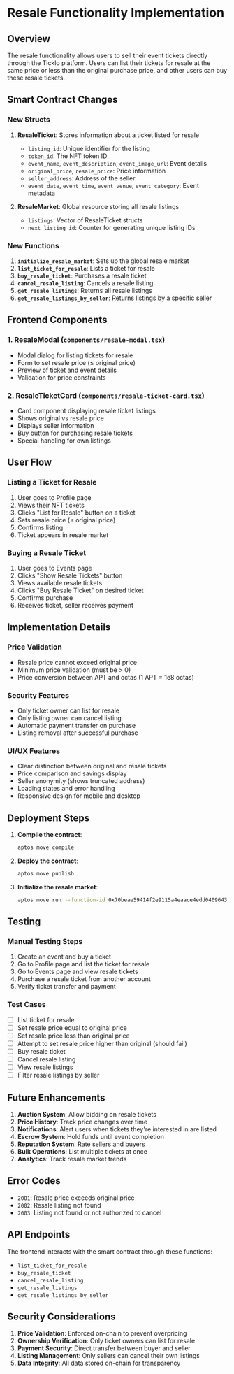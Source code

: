 # Resale Functionality Implementation

## Overview

The resale functionality allows users to sell their event tickets directly through the Ticklo platform. Users can list their tickets for resale at the same price or less than the original purchase price, and other users can buy these resale tickets.

## Smart Contract Changes

### New Structs

1. **ResaleTicket**: Stores information about a ticket listed for resale
   - `listing_id`: Unique identifier for the listing
   - `token_id`: The NFT token ID
   - `event_name`, `event_description`, `event_image_url`: Event details
   - `original_price`, `resale_price`: Price information
   - `seller_address`: Address of the seller
   - `event_date`, `event_time`, `event_venue`, `event_category`: Event metadata

2. **ResaleMarket**: Global resource storing all resale listings
   - `listings`: Vector of ResaleTicket structs
   - `next_listing_id`: Counter for generating unique listing IDs

### New Functions

1. **`initialize_resale_market`**: Sets up the global resale market
2. **`list_ticket_for_resale`**: Lists a ticket for resale
3. **`buy_resale_ticket`**: Purchases a resale ticket
4. **`cancel_resale_listing`**: Cancels a resale listing
5. **`get_resale_listings`**: Returns all resale listings
6. **`get_resale_listings_by_seller`**: Returns listings by a specific seller

## Frontend Components

### 1. ResaleModal (`components/resale-modal.tsx`)
- Modal dialog for listing tickets for resale
- Form to set resale price (≤ original price)
- Preview of ticket and event details
- Validation for price constraints

### 2. ResaleTicketCard (`components/resale-ticket-card.tsx`)
- Card component displaying resale ticket listings
- Shows original vs resale price
- Displays seller information
- Buy button for purchasing resale tickets
- Special handling for own listings

## User Flow

### Listing a Ticket for Resale
1. User goes to Profile page
2. Views their NFT tickets
3. Clicks "List for Resale" button on a ticket
4. Sets resale price (≤ original price)
5. Confirms listing
6. Ticket appears in resale market

### Buying a Resale Ticket
1. User goes to Events page
2. Clicks "Show Resale Tickets" button
3. Views available resale tickets
4. Clicks "Buy Resale Ticket" on desired ticket
5. Confirms purchase
6. Receives ticket, seller receives payment

## Implementation Details

### Price Validation
- Resale price cannot exceed original price
- Minimum price validation (must be > 0)
- Price conversion between APT and octas (1 APT = 1e8 octas)

### Security Features
- Only ticket owner can list for resale
- Only listing owner can cancel listing
- Automatic payment transfer on purchase
- Listing removal after successful purchase

### UI/UX Features
- Clear distinction between original and resale tickets
- Price comparison and savings display
- Seller anonymity (shows truncated address)
- Loading states and error handling
- Responsive design for mobile and desktop

## Deployment Steps

1. **Compile the contract**:
   ```bash
   aptos move compile
   ```

2. **Deploy the contract**:
   ```bash
   aptos move publish
   ```

3. **Initialize the resale market**:
   ```bash
   aptos move run --function-id 0x70beae59414f2e9115a4eaace4edd0409643069b056c8996def20d6e8d322f1a::new_event_manager::initialize_resale_market
   ```

## Testing

### Manual Testing Steps
1. Create an event and buy a ticket
2. Go to Profile page and list the ticket for resale
3. Go to Events page and view resale tickets
4. Purchase a resale ticket from another account
5. Verify ticket transfer and payment

### Test Cases
- [ ] List ticket for resale
- [ ] Set resale price equal to original price
- [ ] Set resale price less than original price
- [ ] Attempt to set resale price higher than original (should fail)
- [ ] Buy resale ticket
- [ ] Cancel resale listing
- [ ] View resale listings
- [ ] Filter resale listings by seller

## Future Enhancements

1. **Auction System**: Allow bidding on resale tickets
2. **Price History**: Track price changes over time
3. **Notifications**: Alert users when tickets they're interested in are listed
4. **Escrow System**: Hold funds until event completion
5. **Reputation System**: Rate sellers and buyers
6. **Bulk Operations**: List multiple tickets at once
7. **Analytics**: Track resale market trends

## Error Codes

- `2001`: Resale price exceeds original price
- `2002`: Resale listing not found
- `2003`: Listing not found or not authorized to cancel

## API Endpoints

The frontend interacts with the smart contract through these functions:
- `list_ticket_for_resale`
- `buy_resale_ticket`
- `cancel_resale_listing`
- `get_resale_listings`
- `get_resale_listings_by_seller`

## Security Considerations

1. **Price Validation**: Enforced on-chain to prevent overpricing
2. **Ownership Verification**: Only ticket owners can list for resale
3. **Payment Security**: Direct transfer between buyer and seller
4. **Listing Management**: Only sellers can cancel their own listings
5. **Data Integrity**: All data stored on-chain for transparency 